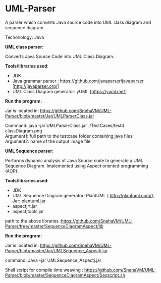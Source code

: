 # UML-Parser
A parser which converts Java source code into UML class diagram and sequence diagram.

Techonology: Java

**UML class parser:**

 Converts Java Source Code into UML Class Diagram. 
 
**Tools/libraries used:**
- JDK
- Java grammar parser : https://github.com/javaparser/javaparser [http://javaparser.org/]
- UML Class Diagram generator: yUML [https://yuml.me/]

**Run the program:**

  Jar is located in: https://github.com/SnehaVM/UML-Parser/blob/master/Jar/UMLParserClass.jar
  
  Command:
   java -jar UMLParserClass.jar ./TestCases/test4 classDiagram.png   
   Argument1: full path to the testcase folder containing java files   
   Argument2: name of the output image file 
   

**UML Sequence parser:**

 Performs dynamic analysis of Java Source code to generate a UML Sequence Diagram. Implemented using Aspect oriented programming (AOP).
 
 **Tools/libraries used:**
 - JDK
 - UML Sequence Diagram generator: PlantUML (	http://plantuml.com/), Jar: plantuml.jar
 - aspectjrt.jar
 - aspectjtools.jar 
 
 path to the above libraries :https://github.com/SnehaVM/UML-Parser/tree/master/SequenceDiagramAspect/lib
 
 **Run the program:**
 
  Jar is located in: https://github.com/SnehaVM/UML-Parser/blob/master/Jar/UMLSequence_Aspectj.jar
  
  command:
  Java -jar UMLSequence_Aspectj.jar
  
  Shell script for compile time weaving : https://github.com/SnehaVM/UML-Parser/blob/master/SequenceDiagramAspect/Seqscript.sh
 
 
 
 

